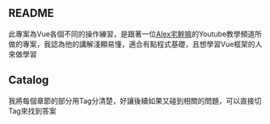 ## README
此專案為Vue各個不同的操作練習，是跟著一位[Alex宅幹嘛](https://www.youtube.com/watch?v=yo1zTr2b2FY&list=PLEfh-m_KG4dYor8h4Hi2lqKJ0xqNTFh16)的Youtube教學頻道所做的專案，我認為他的講解淺顯易懂，適合有點程式基礎，且想學習Vue框架的人來做學習

## Catalog
我將每個章節的部分用Tag分清楚，好讓後續如果又碰到相關的問題，可以直接切Tag來找到答案